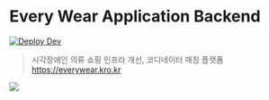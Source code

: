 # Every Wear Application Backend

[![Deploy Dev](https://github.com/Every-Wear/every-wear-fe/actions/workflows/dev-build.yml/badge.svg?branch=dev)](https://github.com/Every-Wear/every-wear-fe/actions/workflows/dev-build.yml)

> 시각장애인 의류 쇼핑 인프라 개선, 코디네이터 매칭 플랫폼 <br/>
> https://everywear.kro.kr

![](./imgs/img0.jpg)